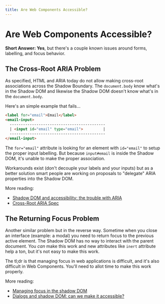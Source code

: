 ```yaml
---
title: Are Web Components Accessible?
---
```


# Are Web Components Accessible?

**Short Answer: Yes**, but there's a couple known issues around forms, labelling, and focus behavior.

## The Cross-Root ARIA Problem

As specified, HTML and ARIA today do not allow making cross-root associations across the Shadow Boundary. The `document.body` know what's in the Shadow DOM and likewise the Shadow DOM doesn't know what's in the `document.body`. 

Here's an simple example that fails...

```html
<label for="email">Email</label>
<email-input>
  -------------------------------------------
  | <input id="email" type="email">         |
  -------------------------------------------
</email-input>
```

The `for="email"` attribute is looking for an element with `id="email"` to setup the proper input labelling. But because `input#email` is inside the Shadow DOM, it's unable to make the proper association.  

Workarounds exist (don't decouple your labels and your inputs) but as a better solution smart people are working on proposals to "delegate" ARIA properties into the Shadow DOM.

More reading:

- [Shadow DOM and accessibility: the trouble with ARIA
](https://nolanlawson.com/2022/11/28/shadow-dom-and-accessibility-the-trouble-with-aria/)
- [Cross-Root ARIA Spec](https://github.com/leobalter/cross-root-aria-delegation/blob/main/explainer.md)
 
## The Returning Focus Problem

Another similar problem but in the reverse way. Sometime when you close an interface (example: a modal) you need to return focus to the previous active element. The Shadow DOM has no way to interact with the parent document. You *can* make this work and new attributes like `inert` attribute help a ton, but it's not easy to make this work. 

The tl;dr is that managing focus in web applications is difficult, and it's also difficult in Web Components. You'll need to allot time to make this work properly.

More reading:

- [Managing focus in the shadow DOM](https://nolanlawson.com/2021/02/13/managing-focus-in-the-shadow-dom/)
- [Dialogs and shadow DOM: can we make it accessible?
](https://nolanlawson.com/2022/06/14/dialogs-and-shadow-dom-can-we-make-it-accessible/)
